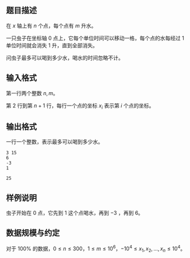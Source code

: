 ## 题目描述

在 $x$ 轴上有 $n$ 个点，每个点有 $m$ 升水。

一只虫子在坐标轴 $0$ 点上，它每个单位时间可以移动一格，每个点的水每经过 $1$ 单位时间就会消失 $1$ 升，直到全部消失。

问虫子最多可以喝到多少水，喝水的时间忽略不计。

## 输入格式

第一行两个整数 $n,m$。

第 $2$ 行到第 $n+1$ 行，每行一个点的坐标 $x_i$ 表示第 $i$ 个点的坐标。

## 输出格式

一行一个整数，表示最多可以喝到多少水。



```input1
3 15
6
-3
1
```

```output1
25
```

## 样例说明

虫子开始在 $0$ 点，它先到 $1$ 这个点喝水，再到 $-3$ ，再到 $6$。

## 数据规模与约定

对于 $100\%$ 的数据，$0 \leq n \leq 300$，$1 \leq m \leq 10^6$，$−10^4 \leq x_1, x_2,\dots,x_n \leq 10^4$。

